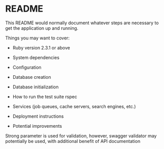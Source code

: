 # README

This README would normally document whatever steps are necessary to get the
application up and running.

Things you may want to cover:

* Ruby version
2.3.1 or above

* System dependencies

* Configuration

* Database creation

* Database initialization

* How to run the test suite
rspec

* Services (job queues, cache servers, search engines, etc.)

* Deployment instructions

* Potential improvements

Strong parameter is used for validation, however, swagger validator may potentially be used, with additional benefit of API documentation
